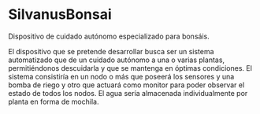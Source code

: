 # SilvanusBonsai

Dispositivo de cuidado autónomo especializado para bonsáis.

El dispositivo que se pretende desarrollar busca ser un sistema automatizado que de un cuidado autónomo a una o varias plantas, permitiéndonos descuidarla y que se mantenga en óptimas condiciones.
El sistema consistiría en un nodo o más que poseerá los sensores y una bomba de riego y otro que actuará como monitor para poder observar el estado de todos los nodos.
El agua sería almacenada individualmente por planta en forma de mochila.
